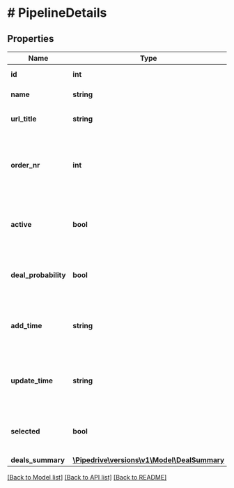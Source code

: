 # # PipelineDetails

## Properties

Name | Type | Description | Notes
------------ | ------------- | ------------- | -------------
**id** | **int** | The ID of the pipeline | [optional]
**name** | **string** | The name of the pipeline | [optional]
**url_title** | **string** | The pipeline title displayed in the URL | [optional]
**order_nr** | **int** | Defines the order of pipelines. First order (&#x60;order_nr&#x3D;0&#x60;) is the default pipeline. | [optional]
**active** | **bool** | Whether this pipeline will be made inactive (hidden) or active | [optional]
**deal_probability** | **bool** | Whether deal probability is disabled or enabled for this pipeline | [optional]
**add_time** | **string** | The pipeline creation time. Format: YYYY-MM-DD HH:MM:SS. | [optional]
**update_time** | **string** | The pipeline update time. Format: YYYY-MM-DD HH:MM:SS. | [optional]
**selected** | **bool** | A boolean that shows if the pipeline is selected from a filter or not | [optional]
**deals_summary** | [**\Pipedrive\versions\v1\Model\DealSummary**](DealSummary.md) |  | [optional]

[[Back to Model list]](../../README.md#models) [[Back to API list]](../../README.md#endpoints) [[Back to README]](../../README.md)
